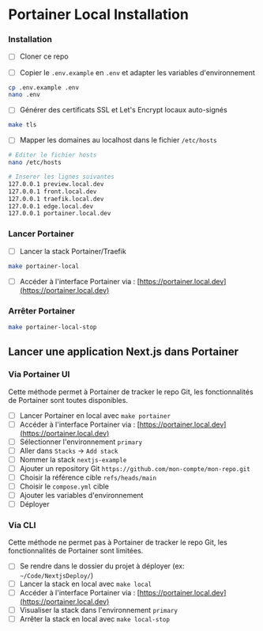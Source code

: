 # Portainer Local Installation

### Installation

-   [ ] Cloner ce repo

-   [ ] Copier le `.env.example` en `.env` et adapter les variables d'environnement

```bash
cp .env.example .env
nano .env
```

-   [ ] Générer des certificats SSL et Let's Encrypt locaux auto-signés

```bash
make tls
```

-   [ ] Mapper les domaines au localhost dans le fichier `/etc/hosts`

```bash
# Editer le fichier hosts
nano /etc/hosts

# Inserer les lignes suivantes
127.0.0.1 preview.local.dev
127.0.0.1 front.local.dev
127.0.0.1 traefik.local.dev
127.0.0.1 edge.local.dev
127.0.0.1 portainer.local.dev
```

### Lancer Portainer

-   [ ] Lancer la stack Portainer/Traefik

```bash
make portainer-local
```

-   [ ] Accéder à l'interface Portainer via : [https://portainer.local.dev](https://portainer.local.dev)

### Arrêter Portainer

```bash
make portainer-local-stop
```

## Lancer une application Next.js dans Portainer

### Via Portainer UI

Cette méthode permet à Portainer de tracker le repo Git, les fonctionnalités de Portainer sont toutes disponibles.

- [ ] Lancer Portainer en local avec `make portainer`
- [ ] Accéder à l'interface Portainer via : [https://portainer.local.dev](https://portainer.local.dev)
- [ ] Sélectionner l'environnement `primary`
- [ ] Aller dans `Stacks` -> `Add stack`
- [ ] Nommer la stack `nextjs-example`
- [ ] Ajouter un repository Git `https://github.com/mon-compte/mon-repo.git`
- [ ] Choisir la référence cible `refs/heads/main`
- [ ] Choisir le `compose.yml` cible
- [ ] Ajouter les variables d'environnement
- [ ] Déployer

### Via CLI

Cette méthode ne permet pas à Portainer de tracker le repo Git, les fonctionnalités de Portainer sont limitées.

- [ ] Se rendre dans le dossier du projet à déployer (ex: `~/Code/NextjsDeploy/`)
- [ ] Lancer la stack en local avec `make local`
- [ ] Accéder à l'interface Portainer via : [https://portainer.local.dev](https://portainer.local.dev)
- [ ] Visualiser la stack dans l'environnement `primary`
- [ ] Arrêter la stack en local avec `make local-stop`
